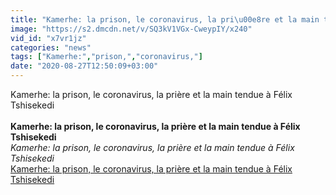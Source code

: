 ```yaml
---
title: "Kamerhe: la prison, le coronavirus, la pri\u00e8re et la main tendue \u00e0 F\u00e9lix Tshisekedi"
image: "https://s2.dmcdn.net/v/SQ3kV1VGx-CweypIY/x240"
vid_id: "x7vr1jz"
categories: "news"
tags: ["Kamerhe:","prison,","coronavirus,"]
date: "2020-08-27T12:50:09+03:00"
---
```

Kamerhe: la prison, le coronavirus, la prière et la main tendue à Félix Tshisekedi  <br><br><b>Kamerhe: la prison, le coronavirus, la prière et la main tendue à Félix Tshisekedi</b><br> <i>Kamerhe: la prison, le coronavirus, la prière et la main tendue à Félix Tshisekedi</i><br> <u>Kamerhe: la prison, le coronavirus, la prière et la main tendue à Félix Tshisekedi</u>
